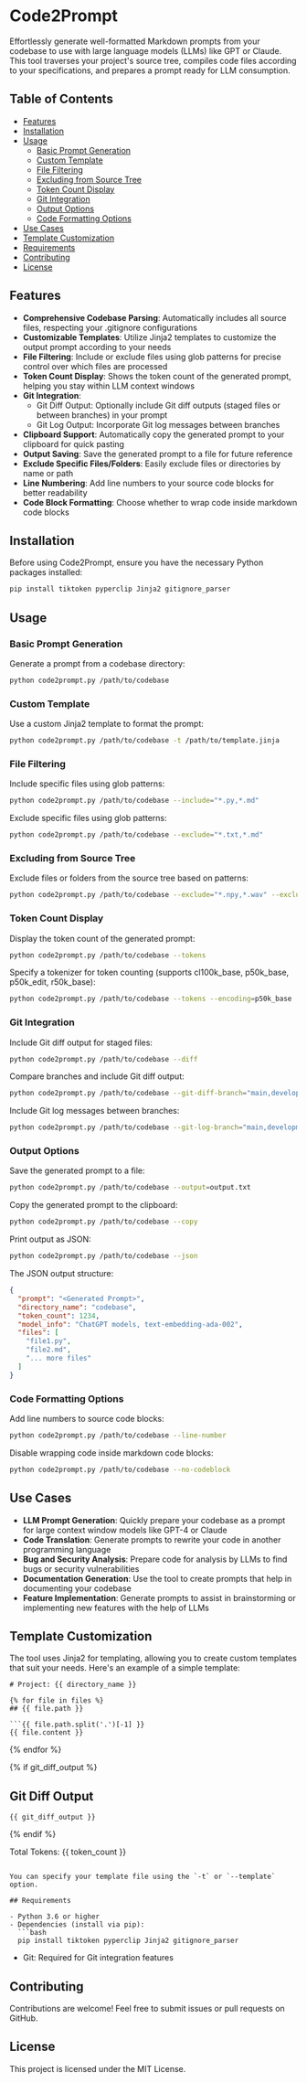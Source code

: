 # Code2Prompt

Effortlessly generate well-formatted Markdown prompts from your codebase to use with large language models (LLMs) like GPT or Claude. This tool traverses your project's source tree, compiles code files according to your specifications, and prepares a prompt ready for LLM consumption.

## Table of Contents
- [Features](#features)
- [Installation](#installation)
- [Usage](#usage)
  - [Basic Prompt Generation](#basic-prompt-generation)
  - [Custom Template](#custom-template)
  - [File Filtering](#file-filtering)
  - [Excluding from Source Tree](#excluding-from-source-tree)
  - [Token Count Display](#token-count-display)
  - [Git Integration](#git-integration)
  - [Output Options](#output-options)
  - [Code Formatting Options](#code-formatting-options)
- [Use Cases](#use-cases)
- [Template Customization](#template-customization)
- [Requirements](#requirements)
- [Contributing](#contributing)
- [License](#license)

## Features

- **Comprehensive Codebase Parsing**: Automatically includes all source files, respecting your .gitignore configurations
- **Customizable Templates**: Utilize Jinja2 templates to customize the output prompt according to your needs
- **File Filtering**: Include or exclude files using glob patterns for precise control over which files are processed
- **Token Count Display**: Shows the token count of the generated prompt, helping you stay within LLM context windows
- **Git Integration**:
  - Git Diff Output: Optionally include Git diff outputs (staged files or between branches) in your prompt
  - Git Log Output: Incorporate Git log messages between branches
- **Clipboard Support**: Automatically copy the generated prompt to your clipboard for quick pasting
- **Output Saving**: Save the generated prompt to a file for future reference
- **Exclude Specific Files/Folders**: Easily exclude files or directories by name or path
- **Line Numbering**: Add line numbers to your source code blocks for better readability
- **Code Block Formatting**: Choose whether to wrap code inside markdown code blocks

## Installation

Before using Code2Prompt, ensure you have the necessary Python packages installed:

```bash
pip install tiktoken pyperclip Jinja2 gitignore_parser
```

## Usage

### Basic Prompt Generation

Generate a prompt from a codebase directory:

```bash
python code2prompt.py /path/to/codebase
```

### Custom Template

Use a custom Jinja2 template to format the prompt:

```bash
python code2prompt.py /path/to/codebase -t /path/to/template.jinja
```

### File Filtering

Include specific files using glob patterns:

```bash
python code2prompt.py /path/to/codebase --include="*.py,*.md"
```

Exclude specific files using glob patterns:

```bash
python code2prompt.py /path/to/codebase --exclude="*.txt,*.md"
```

### Excluding from Source Tree

Exclude files or folders from the source tree based on patterns:

```bash
python code2prompt.py /path/to/codebase --exclude="*.npy,*.wav" --exclude-from-tree
```

### Token Count Display

Display the token count of the generated prompt:

```bash
python code2prompt.py /path/to/codebase --tokens
```

Specify a tokenizer for token counting (supports cl100k_base, p50k_base, p50k_edit, r50k_base):

```bash
python code2prompt.py /path/to/codebase --tokens --encoding=p50k_base
```

### Git Integration

Include Git diff output for staged files:

```bash
python code2prompt.py /path/to/codebase --diff
```

Compare branches and include Git diff output:

```bash
python code2prompt.py /path/to/codebase --git-diff-branch="main,development"
```

Include Git log messages between branches:

```bash
python code2prompt.py /path/to/codebase --git-log-branch="main,development"
```

### Output Options

Save the generated prompt to a file:

```bash
python code2prompt.py /path/to/codebase --output=output.txt
```

Copy the generated prompt to the clipboard:

```bash
python code2prompt.py /path/to/codebase --copy
```

Print output as JSON:

```bash
python code2prompt.py /path/to/codebase --json
```

The JSON output structure:

```json
{
  "prompt": "<Generated Prompt>",
  "directory_name": "codebase",
  "token_count": 1234,
  "model_info": "ChatGPT models, text-embedding-ada-002",
  "files": [
    "file1.py",
    "file2.md",
    "... more files"
  ]
}
```

### Code Formatting Options

Add line numbers to source code blocks:

```bash
python code2prompt.py /path/to/codebase --line-number
```

Disable wrapping code inside markdown code blocks:

```bash
python code2prompt.py /path/to/codebase --no-codeblock
```

## Use Cases

- **LLM Prompt Generation**: Quickly prepare your codebase as a prompt for large context window models like GPT-4 or Claude
- **Code Translation**: Generate prompts to rewrite your code in another programming language
- **Bug and Security Analysis**: Prepare code for analysis by LLMs to find bugs or security vulnerabilities
- **Documentation Generation**: Use the tool to create prompts that help in documenting your codebase
- **Feature Implementation**: Generate prompts to assist in brainstorming or implementing new features with the help of LLMs

## Template Customization

The tool uses Jinja2 for templating, allowing you to create custom templates that suit your needs. Here's an example of a simple template:

```jinja
# Project: {{ directory_name }}

{% for file in files %}
## {{ file.path }}

```{{ file.path.split('.')[-1] }}
{{ file.content }}
```
{% endfor %}

{% if git_diff_output %}
## Git Diff Output
```
{{ git_diff_output }}
```
{% endif %}

Total Tokens: {{ token_count }}
```

You can specify your template file using the `-t` or `--template` option.

## Requirements

- Python 3.6 or higher
- Dependencies (install via pip):
  ```bash
  pip install tiktoken pyperclip Jinja2 gitignore_parser
  ```
- Git: Required for Git integration features

## Contributing

Contributions are welcome! Feel free to submit issues or pull requests on GitHub.

## License

This project is licensed under the MIT License.